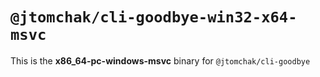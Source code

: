 # `@jtomchak/cli-goodbye-win32-x64-msvc`

This is the **x86_64-pc-windows-msvc** binary for `@jtomchak/cli-goodbye`
